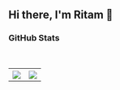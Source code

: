 ## Hi there, I'm Ritam 👋



### GitHub Stats
<br />
  <table>
    <tr>
        <th><img src="https://github-readme-stats.vercel.app/api?username=ritam2358&show_icons=true&hide_border=true&border_radius=0&count_private=true&theme=vue-dark" /></th>
        <th><img src="https://github-readme-stats.vercel.app/api/top-langs/?username=ritam2358&layout=compact&langs_count=100&hide_border=true&border_radius=0&card_width=450&theme=vue-dark" /></th>
    </tr>
   </table>


[website]: https://ritamjana.github.io/
[linkedin]: https://linkedin.com/in/ritam-jana
